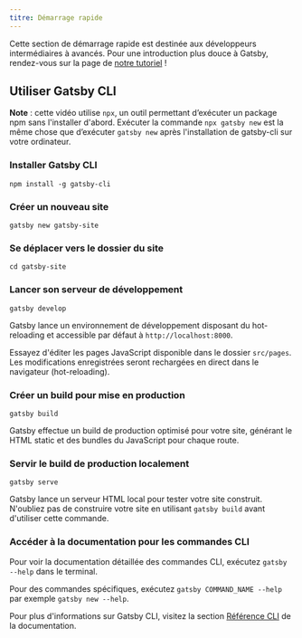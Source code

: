 ```yaml
---
titre: Démarrage rapide
---
```


Cette section de démarrage rapide est destinée aux développeurs intermédiaires à avancés. Pour une introduction plus douce à Gatsby, rendez-vous sur la page de [notre tutoriel](/tutorial/) !

## Utiliser Gatsby CLI

<EggheadEmbed
  lessonLink="https://egghead.io/lessons/gatsby-quick-start-with-gatsby-create-develop-and-build-gatsby-sites-from-the-command-line"
  lessonTitle="Quick Start with Gatsby: Create, Develop, and Build Gatsby Sites From the Command Line"
/>

**Note** : cette vidéo utilise `npx`, un outil permettant d’exécuter un package npm sans l'installer d'abord. Exécuter la commande `npx gatsby new` est la même chose que d’exécuter `gatsby new` après l'installation de gatsby-cli sur votre ordinateur.

### Installer Gatsby CLI

```shell
npm install -g gatsby-cli
```

### Créer un nouveau site

```shell
gatsby new gatsby-site
```

### Se déplacer vers le dossier du site

```shell
cd gatsby-site
```

### Lancer son serveur de développement

```shell
gatsby develop
```

Gatsby lance un environnement de développement disposant du hot-reloading et accessible par défaut à `http://localhost:8000`.

Essayez d'éditer les pages JavaScript disponible dans le dossier `src/pages`. Les modifications enregistrées seront rechargées en direct dans le navigateur (hot-reloading).

### Créer un build pour mise en production

```shell
gatsby build
```

Gatsby effectue un build de production optimisé pour votre site, générant le HTML static et des bundles du JavaScript pour chaque route.

### Servir le build de production localement

```shell
gatsby serve
```

Gatsby lance un serveur HTML local pour tester votre site construit. N'oubliez pas de construire votre site en utilisant `gatsby build` avant d'utiliser cette commande.

### Accéder à la documentation pour les commandes CLI

Pour voir la documentation détaillée des commandes CLI, exécutez `gatsby --help` dans le terminal.

Pour des commandes spécifiques, exécutez `gatsby COMMAND_NAME --help` par exemple `gatsby new --help`.

Pour plus d'informations sur Gatsby CLI, visitez la section [Référence CLI](/docs/gatsby-cli/) de la documentation.
